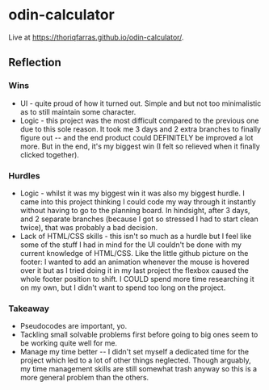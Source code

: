 # odin-calculator

Live at https://thoriqfarras.github.io/odin-calculator/.

## Reflection

### Wins

- UI - quite proud of how it turned out. Simple and but not too minimalistic as to still maintain some character.
- Logic - this project was the most difficult compared to the previous one due to this sole reason. It took me 3 days and 2 extra branches to finally figure out -- and the end product could DEFINITELY be improved a lot more. But in the end, it's my biggest win (I felt so relieved when it finally clicked together).

### Hurdles

- Logic - whilst it was my biggest win it was also my biggest hurdle. I came into this project thinking I could code my way through it instantly without having to go to the planning board. In hindsight, after 3 days, and 2 separate branches (because I got so stressed I had to start clean twice), that was probably a bad decision.
- Lack of HTML/CSS skills - this isn't so much as a hurdle but I feel like some of the stuff I had in mind for the UI couldn't be done with my current knowledge of HTML/CSS. Like the little github picture on the footer: I wanted to add an animation whenever the mouse is hovered over it but as I tried doing it in my last project the flexbox caused the whole footer position to shift. I COULD spend more time researching it on my own, but I didn't want to spend too long on the project.

### Takeaway

- Pseudocodes are important, yo.
- Tackling small solvable problems first before going to big ones seem to be working quite well for me.
- Manage my time better -- I didn't set myself a dedicated time for the project which led to a lot of other things neglected. Though arguably, my time management skills are still somewhat trash anyway so this is a more general problem than the others.

